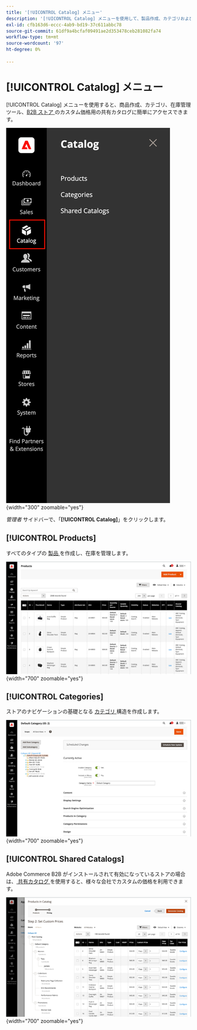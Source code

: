 ```yaml
---
title: '[!UICONTROL Catalog] メニュー'
description: '[!UICONTROL Catalog] メニューを使用して、製品作成、カテゴリおよび在庫管理ツールにアクセスします。'
exl-id: cfb163d6-eccc-4ab9-bd19-37c611abbc78
source-git-commit: 61df9a4bcfaf09491ae2d353478ceb281082fa74
workflow-type: tm+mt
source-wordcount: '97'
ht-degree: 0%

---
```


# [!UICONTROL Catalog] メニュー

[!UICONTROL Catalog] メニューを使用すると、商品作成、カテゴリ、在庫管理ツール、[B2B ストア ](https://experienceleague.adobe.com/docs/commerce-admin/b2b/introduction.html?lang=ja) のカスタム価格用の共有カタログに簡単にアクセスできます。

![ カタログメニュー ](./assets/admin-menu-catalog.png){width="300" zoomable="yes"}

_管理者_ サイドバーで、「**[!UICONTROL Catalog]**」をクリックします。

## [!UICONTROL Products]

すべてのタイプの [ 製品 ](products-list.md) を作成し、在庫を管理します。

![ 製品グリッド ](./assets/products-grid.png){width="700" zoomable="yes"}

## [!UICONTROL Categories]

ストアのナビゲーションの基礎となる [ カテゴリ ](categories.md) 構造を作成します。

![ カテゴリワークスペース ](./assets/category-workspace.png){width="700" zoomable="yes"}

## [!UICONTROL Shared Catalogs]

Adobe Commerce B2B がインストールされて有効になっているストアの場合は、[ 共有カタログ ](https://experienceleague.adobe.com/docs/commerce-admin/b2b/shared-catalogs/catalog-shared.html?lang=ja) を使用すると、様々な会社でカスタムの価格を利用できます。

![ 共有カタログ製品 ](./assets/shared-catalog-setup.png){width="700" zoomable="yes"}
